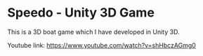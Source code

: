 # Speedo - Unity 3D Game
This is a 3D boat game which I have developed in Unity 3D.

Youtube link: https://www.youtube.com/watch?v=shHbczAGmg0
